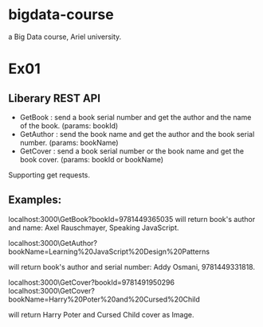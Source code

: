 # bigdata-course
a Big Data course, Ariel university.

# Ex01
## Liberary REST API
 * GetBook : send a book serial number and get the author and the name of the book. (params: bookId)
 * GetAuthor : send the book name and get the author and the book serial number. (params: bookName)
 * GetCover : send a book serial number or the book name and get the book cover. (params: bookId or bookName)

Supporting get requests.
## Examples:
localhost:3000\GetBook?bookId=9781449365035
will return book's author and name: Axel Rauschmayer, Speaking JavaScript.

localhost:3000\GetAuthor?bookName=Learning%20JavaScript%20Design%20Patterns

will return book's author and serial number: Addy Osmani, 9781449331818.

localhost:3000\GetCover?bookId=9781491950296
localhost:3000\GetCover?bookName=Harry%20Poter%20and%20Cursed%20Child

will return Harry Poter and Cursed Child cover as Image.

